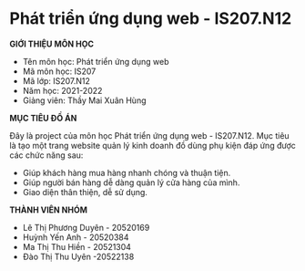 # Phát triển ứng dụng web - IS207.N12
**GIỚI THIỆU MÔN HỌC**
- Tên môn học: Phát triển ứng dụng web
- Mã môn học: IS207
- Mã lớp: IS207.N12
- Năm học: 2021-2022
- Giảng viên: Thầy Mai Xuân Hùng

**MỤC TIÊU ĐỒ ÁN**

Đây là project của môn học Phát triển ứng dụng web - IS207.N12. Mục tiêu là tạo một trang website 
quản lý kinh doanh đồ dùng phụ kiện đáp ứng được các chức năng sau:
- Giúp khách hàng mua hàng nhanh chóng và thuận tiện.
- Giúp người bán hàng dễ dàng quản lý cửa hàng của mình.
- Giao diện thân thiện, dễ sử dụng.

**THÀNH VIÊN NHÓM**
- Lê Thị Phương Duyên - 20520169
- Huỳnh Yến Anh - 20520384
- Ma Thị Thu Hiền - 20521304
- Đào Thị Thu Uyên -20522138

